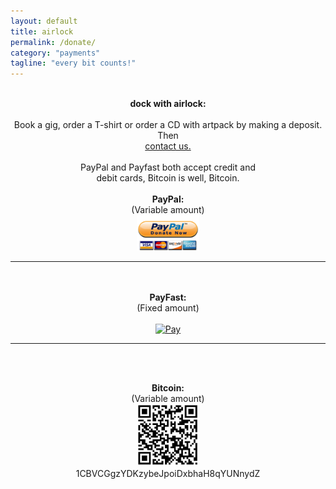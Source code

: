 ```yaml
---
layout: default
title: airlock
permalink: /donate/
category: "payments"
tagline: "every bit counts!"
---
```

<div class="home" style="text-align:center;">
<br>
<a><strong>dock with airlock:</strong></a>
<br>
<br>
<a>Book a gig, order a T-shirt or order a CD with artpack by making a deposit. Then </a>
<div class="mailto" style="color:#6769ac;">
<a href="mailto:nativeleap@gmail.com" target="_top" style="text-decoration:underline;   ">contact us.</a>
</div>
<br>
<a>PayPal and Payfast both accept credit and
<br>debit cards, Bitcoin is well, Bitcoin.</a>
<br>
<br>
<strong>PayPal:</strong>
<br>
<a>(Variable amount)</a>
<br>
<a href="http://paypal.me/nativeleap"><img src="/assets/img/paypal.png"  alt="Paypal"  width="100"></a>
<hr>
<br>
<br>
<strong>PayFast:</strong>
<br>
<a>(Fixed amount)</a>
<br>
<br>
<a href="https://www.payfast.co.za/eng/process?cmd=_paynow&amp;receiver=11414564&amp;item_name=Donation&amp;item_description=Native+Leap+donation&amp;amount=300.00&amp;return_url=http%3A%2F%2Fnativeleap.world&amp;cancel_url=http%3A%2F%2Fnativeleap.world"><img src="https://www.payfast.co.za/images/buttons/light-large-paynow.png" width="100" height="40" alt="Pay" title="Pay Now with PayFast" /></a>
<hr>

<br>
<br>

<strong>Bitcoin:</strong>
<br>
<a>(Variable amount)</a>
<br>
 <img src="/assets/img/bit.jpg" alt="Bitcoin Pay" height="100" width="100">
 <br>
1CBVCGgzYDKzybeJpoiDxbhaH8qYUNnydZ
<br>
</div>
